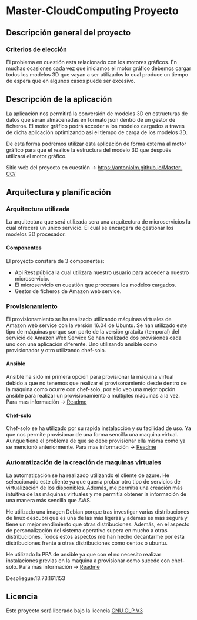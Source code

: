 # Master-CloudComputing Proyecto

## Descripción general del proyecto

### Criterios de elección
El problema en cuestión esta relacionado con los motores gráficos. En muchas ocasiones cada vez
que iniciamos el motor gráfico debemos cargar todos los modelos 3D que vayan a ser utilizados lo cual
produce un tiempo de espera que en algunos casos puede ser excesivo.

## Descripción de la aplicación
La aplicación nos permitirá la conversión de modelos 3D en estructuras de datos que serán almacenadas en formato json dentro de un gestor de ficheros. El motor gráfico podrá acceder a los modelos cargados a traves de dicha aplicación optimizando asi el tiempo de carga de los modelos 3D.

De esta forma podremos utilizar esta aplicación de forma externa al motor gráfico para que el realice la estructura del modelo 3D que después utilizará el motor gráfico.

Sitio web del proyecto en cuestión -> https://antoniolm.github.io/Master-CC/

## Arquitectura y planificación

### Arquitectura utilizada
La arquitectura que será utilizada sera una arquitectura de microservicios la cual ofrecera un unico servicio. El cual se encargara de gestionar los modelos 3D procesador.

#### Componentes
El proyecto constara de 3 componentes:
* Api Rest pública la cual utilizara nuestro usuario para acceder a nuestro microservicio.
* El microservicio en cuestión que procesara los modelos cargados.
* Gestor de ficheros de Amazon web service.

### Provisionamiento
El provisionamiento se ha realizado utilizando máquinas virtuales de Amazon web service con la versión 16.04 de Ubuntu. Se han utilizado este tipo de máquinas porque son parte de la versión gratuita (temporal) del servició de Amazon Web Service
Se han realizado dos provisiones cada uno con una aplicación diferente. Uno utilizando ansible como provisionador y otro utilizando chef-solo.

#### Ansible
Ansible ha sido mi primera opción para provisionar la máquina virtual debido a
que no tenemos que realizar el provisonamiento desde dentro de la máquina como ocurre con chef-solo, por ello veo una mejor opción ansible para realizar un provisionamiento a múltiples máquinas a la vez.
Para mas información -> [Readme](https://github.com/Antoniolm/Master-CC/blob/master/provision/ansible/README.md)

#### Chef-solo
Chef-solo se ha utilizado por su rapida instalacción y su facilidad de uso. Ya que nos permite provisionar de una forma sencilla una maquina virtual. Aunque tiene el problema de que se debe provisionar ella misma como ya se mencionó anteriormente.
Para mas información -> [Readme](https://github.com/Antoniolm/Master-CC/tree/master/provision/chef-solo)

### Automatización de la creación de maquinas virtuales
La automatización se ha realizado utilizando el cliente de azure. He seleccionado este cliente ya que quería probar otro tipo de servicios de virtualización de los disponibles. Además, me permitía una creación más intuitiva de las máquinas virtuales y me permitía obtener la información de una manera más sencilla que AWS.

He utilizado una imagen Debian porque tras investigar varias distribuciones de linux descubri que es una de las más ligeras y además es más segura y tiene un mejor rendimiento que otras distribuciones. Además, en el aspecto de personalización del sistema operativo supera en mucho a otras distribuciones. Todos estos aspectos me han hecho decantarme por esta distribuciones frente a otras distribuciones como centos o ubuntu.

 He utilizado la PPA de ansible ya que con el no necesito realizar instalaciones previas en la maquina a provisionar como sucede con chef-solo.
Para mas información -> [Readme](https://github.com/Antoniolm/Master-CC/blob/master/automatizacion/README.md)

Despliegue:13.73.161.153


## Licencia

Este proyecto será liberado bajo la licencia [GNU GLP V3](https://github.com/Antoniolm/Master-CC/blob/master/LICENSE)
